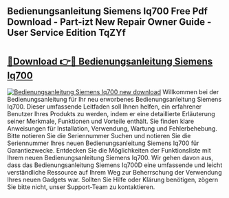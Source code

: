 ## Bedienungsanleitung Siemens Iq700 Free Pdf Download - Part-izt New Repair Owner Guide - User Service Edition TqZYf

# <h2><a href="http://df3jrf.blite.top/?on=Bedienungsanleitung+Siemens+Iq700">🔗Download 👉🔴 Bedienungsanleitung Siemens Iq700</a></h2>

[![Bedienungsanleitung Siemens Iq700 new download](https://i.imgur.com/lujVjoI.png)](http://df3jrf.blite.top/?on=Bedienungsanleitung+Siemens+Iq700)
Willkommen bei der Bedienungsanleitung für Ihr neu erworbenes Bedienungsanleitung Siemens Iq700. Dieser umfassende Leitfaden soll Ihnen helfen, ein erfahrener Benutzer Ihres Produkts zu werden, indem er eine detaillierte Erläuterung seiner Merkmale, Funktionen und Vorteile enthält. Sie finden klare Anweisungen für Installation, Verwendung, Wartung und Fehlerbehebung. Bitte notieren Sie die Seriennummer Suchen und notieren Sie die Seriennummer Ihres neuen Bedienungsanleitung Siemens Iq700 für Garantiezwecke. Entdecken Sie die Möglichkeiten der Funktionsliste mit Ihrem neuen Bedienungsanleitung Siemens Iq700. Wir gehen davon aus, dass das Bedienungsanleitung Siemens Iq700D eine umfassende und leicht verständliche Ressource auf Ihrem Weg zur Beherrschung der Verwendung Ihres neuen Gadgets war. Sollten Sie Hilfe oder Klärung benötigen, zögern Sie bitte nicht, unser Support-Team zu kontaktieren.
